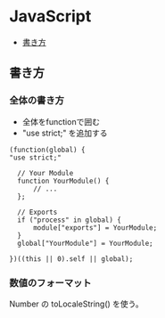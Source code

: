 ﻿JavaScript
=

- [書き方](#kakikata)

<a id="kakikata">書き方</a>
---

### 全体の書き方


- 全体をfunctionで囲む  
- "use strict;" を追加する

<!-- -->

    (function(global) {
    "use strict;"
    
      // Your Module
      function YourModule() {
          // ...
      };
    
      // Exports
      if ("process" in global) {
          module["exports"] = YourModule;
      }
      global["YourModule"] = YourModule;

    })((this || 0).self || global);


### 数値のフォーマット

 Number の toLocaleString() を使う。